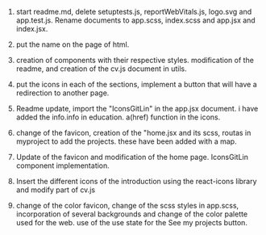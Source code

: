 1. start readme.md, delete setuptests.js, reportWebVitals.js, logo.svg and app.test.js.
   Rename documents to app.scss, index.scss and app.jsx and index.jsx.

2. put the name on the page of html.

3. creation of components with their respective styles. modification of the readme, and creation of the cv.js document in utils.

4. put the icons in each of the sections, implement a button that will have a redirection to another page.

5. Readme update, import the "IconsGitLin" in the app.jsx document. i have added the info.info in education. a(href) function in the icons.

6. change of the favicon, creation of the "home.jsx and its scss, routas in myproject to add the projects. these have been added with a map.

7. Update of the favicon and modification of the home page. IconsGitLin component implementation.

8. Insert the different icons of the introduction using the react-icons library and modify part of cv.js

9. change of the color favicon, change of the scss styles in app.scss, incorporation of several backgrounds and change of the color palette used for the web. use of the use state for the See my projects button.
